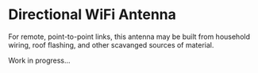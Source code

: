 # Directional WiFi Antenna
For remote, point-to-point links, this antenna may be built from household wiring, roof flashing, and other scavanged sources of material.

Work in progress...
